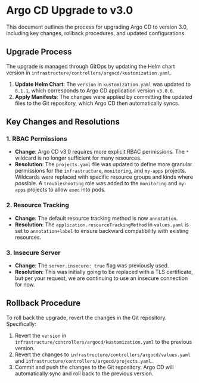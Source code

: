 # Argo CD Upgrade to v3.0

This document outlines the process for upgrading Argo CD to version 3.0, including key changes, rollback procedures, and updated configurations.

## Upgrade Process

The upgrade is managed through GitOps by updating the Helm chart version in `infrastructure/controllers/argocd/kustomization.yaml`.

1.  **Update Helm Chart**: The `version` in `kustomization.yaml` was updated to `8.1.1`, which corresponds to Argo CD application version `v3.0.6`.
2.  **Apply Manifests**: The changes were applied by committing the updated files to the Git repository, which Argo CD then automatically syncs.

## Key Changes and Resolutions

### 1. RBAC Permissions

-   **Change**: Argo CD v3.0 requires more explicit RBAC permissions. The `*` wildcard is no longer sufficient for many resources.
-   **Resolution**: The `projects.yaml` file was updated to define more granular permissions for the `infrastructure`, `monitoring`, and `my-apps` projects. Wildcards were replaced with specific resource groups and kinds where possible. A `troubleshooting` role was added to the `monitoring` and `my-apps` projects to allow `exec` into pods.

### 2. Resource Tracking

-   **Change**: The default resource tracking method is now `annotation`.
-   **Resolution**: The `application.resourceTrackingMethod` in `values.yaml` is set to `annotation+label` to ensure backward compatibility with existing resources.

### 3. Insecure Server

-   **Change**: The `server.insecure: true` flag was previously used.
-   **Resolution**: This was initially going to be replaced with a TLS certificate, but per your request, we are continuing to use an insecure connection for now.

## Rollback Procedure

To roll back the upgrade, revert the changes in the Git repository. Specifically:

1.  Revert the `version` in `infrastructure/controllers/argocd/kustomization.yaml` to the previous version.
2.  Revert the changes to `infrastructure/controllers/argocd/values.yaml` and `infrastructure/controllers/argocd/projects.yaml`.
3.  Commit and push the changes to the Git repository. Argo CD will automatically sync and roll back to the previous version. 